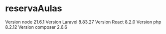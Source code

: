 # reservaAulas
Version node 21.6.1
Version Laravel 8.83.27
Version React 8.2.0
Version php 8.2.12
Version composer  2.6.6


